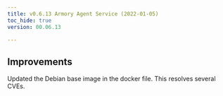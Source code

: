 ```yaml
---
title: v0.6.13 Armory Agent Service (2022-01-05)
toc_hide: true
version: 00.06.13

---
```


## Improvements

Updated the Debian base image in the docker file. This resolves several CVEs.
